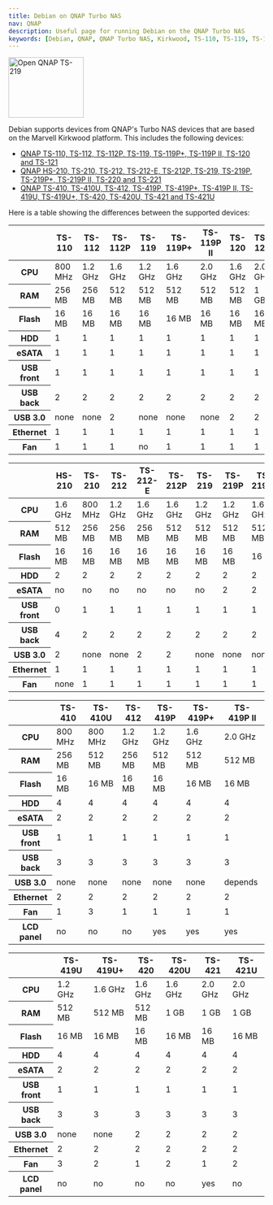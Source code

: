 ```yaml
---
title: Debian on QNAP Turbo NAS
nav: QNAP
description: Useful page for running Debian on the QNAP Turbo NAS
keywords: [Debian, QNAP, QNAP Turbo NAS, Kirkwood, TS-110, TS-119, TS-119P+, TS-210, TS-219, TS-219P, TS-219P+]
---
```


<div class="right">
<img src = "ts-219/images/r_ts219_open.jpg" class="border" alt="Open QNAP TS-219" width="148" height="119" />
</div>

Debian supports devices from QNAP's Turbo NAS devices that are based on the
Marvell Kirkwood platform.   This includes the following devices:

<ul>
<li><a href = "ts-119/">QNAP TS-110, TS-112, TS-112P, TS-119, TS-119P+, TS-119P II, TS-120 and TS-121</a></li>
<li><a href = "ts-219/">QNAP HS-210, TS-210, TS-212, TS-212-E, TS-212P, TS-219, TS-219P, TS-219P+, TS-219P II, TS-220 and TS-221</a></li>
<li><a href = "ts-41x/">QNAP TS-410, TS-410U, TS-412, TS-419P, TS-419P+, TS-419P II, TS-419U, TS-419U+, TS-420, TS-420U, TS-421 and TS-421U</a></li>
</ul>

Here is a table showing the differences between the supported devices:

<table class="table table-hover">

<thead>
<tr>
<th></th>
<th>TS-110</th>
<th>TS-112</th>
<th>TS-112P</th>
<th>TS-119</th>
<th>TS-119P+</th>
<th>TS-119P II</th>
<th>TS-120</th>
<th>TS-121</th>
</tr>
</thead>

<tbody>
<tr>
<th>CPU</th>
<td>800 MHz</td>
<td>1.2 GHz</td>
<td>1.6 GHz</td>
<td>1.2 GHz</td>
<td>1.6 GHz</td>
<td>2.0 GHz</td>
<td>1.6 GHz</td>
<td>2.0 GHz</td>
</tr>

<tr>
<th>RAM</th>
<td>256 MB</td>
<td>256 MB</td>
<td>512 MB</td>
<td>512 MB</td>
<td>512 MB</td>
<td>512 MB</td>
<td>512 MB</td>
<td>1 GB</td>
</tr>

<tr>
<th>Flash</th>
<td>16 MB</td>
<td>16 MB</td>
<td>16 MB</td>
<td>16 MB</td>
<td>16 MB</td>
<td>16 MB</td>
<td>16 MB</td>
<td>16 MB</td>
</tr>

<tr>
<th>HDD</th>
<td>1</td>
<td>1</td>
<td>1</td>
<td>1</td>
<td>1</td>
<td>1</td>
<td>1</td>
<td>1</td>
</tr>

<tr>
<th>eSATA</th>
<td>1</td>
<td>1</td>
<td>1</td>
<td>1</td>
<td>1</td>
<td>1</td>
<td>1</td>
<td>1</td>
</tr>

<tr>
<th>USB front</th>
<td>1</td>
<td>1</td>
<td>1</td>
<td>1</td>
<td>1</td>
<td>1</td>
<td>1</td>
<td>1</td>
</tr>

<tr>
<th>USB back</th>
<td>2</td>
<td>2</td>
<td>2</td>
<td>2</td>
<td>2</td>
<td>2</td>
<td>2</td>
<td>2</td>
</tr>

<tr>
<th>USB 3.0</th>
<td>none</td>
<td>none</td>
<td>2</td>
<td>none</td>
<td>none</td>
<td>none</td>
<td>2</td>
<td>2</td>
</tr>

<tr>
<th>Ethernet</th>
<td>1</td>
<td>1</td>
<td>1</td>
<td>1</td>
<td>1</td>
<td>1</td>
<td>1</td>
<td>1</td>
</tr>

<tr>
<th>Fan</th>
<td>1</td>
<td>1</td>
<td>1</td>
<td>no</td>
<td>1</td>
<td>1</td>
<td>1</td>
<td>1</td>
</tr>
</tbody>

</table>

<table class="table table-hover">

<thead>
<tr>
<th></th>
<th>HS-210</th>
<th>TS-210</th>
<th>TS-212</th>
<th>TS-212-E</th>
<th>TS-212P</th>
<th>TS-219</th>
<th>TS-219P</th>
<th>TS-219P+</th>
<th>TS-219P II</th>
<th>TS-220</th>
<th>TS-221</th>
</tr>
</thead>

<tbody>
<tr>
<th scope="row">CPU</th>
<td>1.6 GHz</td>
<td>800 MHz</td>
<td>1.2 GHz</td>
<td>1.6 GHz</td>
<td>1.6 GHz</td>
<td>1.2 GHz</td>
<td>1.2 GHz</td>
<td>1.6 GHz</td>
<td>2.0 GHz</td>
<td>1.6 GHz</td>
<td>2.0 GHz</td>
</tr>

<tr>
<th>RAM</th>
<td>512 MB</td>
<td>256 MB</td>
<td>256 MB</td>
<td>256 MB</td>
<td>512 MB</td>
<td>512 MB</td>
<td>512 MB</td>
<td>512 MB</td>
<td>512 MB</td>
<td>512 MB</td>
<td>1 GB</td>
</tr>

<tr>
<th>Flash</th>
<td>16 MB</td>
<td>16 MB</td>
<td>16 MB</td>
<td>16 MB</td>
<td>16 MB</td>
<td>16 MB</td>
<td>16 MB</td>
<td>16 MB</td>
<td>16 MB</td>
<td>16 MB</td>
<td>16 MB</td>
</tr>

<tr>
<th>HDD</th>
<td>2</td>
<td>2</td>
<td>2</td>
<td>2</td>
<td>2</td>
<td>2</td>
<td>2</td>
<td>2</td>
<td>2</td>
<td>2</td>
<td>2</td>
</tr>

<tr>
<th>eSATA</th>
<td>no</td>
<td>no</td>
<td>no</td>
<td>no</td>
<td>no</td>
<td>no</td>
<td>2</td>
<td>2</td>
<td>2</td>
<td>2</td>
<td>2</td>
</tr>

<tr>
<th>USB front</th>
<td>0</td>
<td>1</td>
<td>1</td>
<td>1</td>
<td>1</td>
<td>1</td>
<td>1</td>
<td>1</td>
<td>1</td>
<td>1</td>
<td>1</td>
</tr>

<tr>
<th>USB back</th>
<td>4</td>
<td>2</td>
<td>2</td>
<td>2</td>
<td>2</td>
<td>2</td>
<td>2</td>
<td>2</td>
<td>2</td>
<td>2</td>
<td>2</td>
</tr>

<tr>
<th>USB 3.0</th>
<td>2</td>
<td>none</td>
<td>none</td>
<td>2</td>
<td>2</td>
<td>none</td>
<td>none</td>
<td>none</td>
<td>none</td>
<td>2</td>
<td>2</td>
</tr>

<tr>
<th>Ethernet</th>
<td>1</td>
<td>1</td>
<td>1</td>
<td>1</td>
<td>1</td>
<td>1</td>
<td>1</td>
<td>1</td>
<td>1</td>
<td>1</td>
<td>1</td>
</tr>

<tr>
<th>Fan</th>
<td>none</td>
<td>1</td>
<td>1</td>
<td>1</td>
<td>1</td>
<td>1</td>
<td>1</td>
<td>1</td>
<td>1</td>
<td>1</td>
<td>1</td>
</tr>
</tbody>

</table>

<table class="table table-hover">

<thead>
<tr>
<th></th>
<th>TS-410</th>
<th>TS-410U</th>
<th>TS-412</th>
<th>TS-419P</th>
<th>TS-419P+</th>
<th>TS-419P II</th>
</tr>
</thead>

<tbody>
<tr>
<th>CPU</th>
<td>800 MHz</td>
<td>800 MHz</td>
<td>1.2 GHz</td>
<td>1.2 GHz</td>
<td>1.6 GHz</td>
<td>2.0 GHz</td>
</tr>

<tr>
<th>RAM</th>
<td>256 MB</td>
<td>512 MB</td>
<td>256 MB</td>
<td>512 MB</td>
<td>512 MB</td>
<td>512 MB</td>
</tr>

<tr>
<th>Flash</th>
<td>16 MB</td>
<td>16 MB</td>
<td>16 MB</td>
<td>16 MB</td>
<td>16 MB</td>
<td>16 MB</td>
</tr>

<tr>
<th>HDD</th>
<td>4</td>
<td>4</td>
<td>4</td>
<td>4</td>
<td>4</td>
<td>4</td>
</tr>

<tr>
<th>eSATA</th>
<td>2</td>
<td>2</td>
<td>2</td>
<td>2</td>
<td>2</td>
<td>2</td>
</tr>

<tr>
<th>USB front</th>
<td>1</td>
<td>1</td>
<td>1</td>
<td>1</td>
<td>1</td>
<td>1</td>
</tr>

<tr>
<th>USB back</th>
<td>3</td>
<td>3</td>
<td>3</td>
<td>3</td>
<td>3</td>
<td>3</td>
</tr>

<tr>
<th>USB 3.0</th>
<td>none</td>
<td>none</td>
<td>none</td>
<td>none</td>
<td>none</td>
<td>depends</td>
</tr>

<tr>
<th>Ethernet</th>
<td>2</td>
<td>2</td>
<td>2</td>
<td>2</td>
<td>2</td>
<td>2</td>
</tr>

<tr>
<th>Fan</th>
<td>1</td>
<td>3</td>
<td>1</td>
<td>1</td>
<td>1</td>
<td>1</td>
</tr>

<tr>
<th>LCD panel</th>
<td>no</td>
<td>no</td>
<td>no</td>
<td>yes</td>
<td>yes</td>
<td>yes</td>
</tr>
</tbody>

</table>

<table class="table table-hover">

<thead>
<tr>
<th></th>
<th>TS-419U</th>
<th>TS-419U+</th>
<th>TS-420</th>
<th>TS-420U</th>
<th>TS-421</th>
<th>TS-421U</th>
</tr>
<thead>

<tbody>
<tr>
<th>CPU</th>
<td>1.2 GHz</td>
<td>1.6 GHz</td>
<td>1.6 GHz</td>
<td>1.6 GHz</td>
<td>2.0 GHz</td>
<td>2.0 GHz</td>
</tr>

<tr>
<th>RAM</th>
<td>512 MB</td>
<td>512 MB</td>
<td>512 MB</td>
<td>1 GB</td>
<td>1 GB</td>
<td>1 GB</td>
</tr>

<tr>
<th>Flash</th>
<td>16 MB</td>
<td>16 MB</td>
<td>16 MB</td>
<td>16 MB</td>
<td>16 MB</td>
<td>16 MB</td>
</tr>

<tr>
<th>HDD</th>
<td>4</td>
<td>4</td>
<td>4</td>
<td>4</td>
<td>4</td>
<td>4</td>
</tr>

<tr>
<th>eSATA</th>
<td>2</td>
<td>2</td>
<td>2</td>
<td>2</td>
<td>2</td>
<td>2</td>
</tr>

<tr>
<th>USB front</th>
<td>1</td>
<td>1</td>
<td>1</td>
<td>1</td>
<td>1</td>
<td>1</td>
</tr>

<tr>
<th>USB back</th>
<td>3</td>
<td>3</td>
<td>3</td>
<td>3</td>
<td>3</td>
<td>3</td>
</tr>

<tr>
<th>USB 3.0</th>
<td>none</td>
<td>none</td>
<td>2</td>
<td>2</td>
<td>2</td>
<td>2</td>
</tr>

<tr>
<th>Ethernet</th>
<td>2</td>
<td>2</td>
<td>2</td>
<td>2</td>
<td>2</td>
<td>2</td>
</tr>

<tr>
<th>Fan</th>
<td>3</td>
<td>2</td>
<td>1</td>
<td>2</td>
<td>1</td>
<td>2</td>
</tr>

<tr>
<th>LCD panel</th>
<td>no</td>
<td>no</td>
<td>no</td>
<td>no</td>
<td>yes</td>
<td>no</td>
</tr>
</tbody>

</table>

